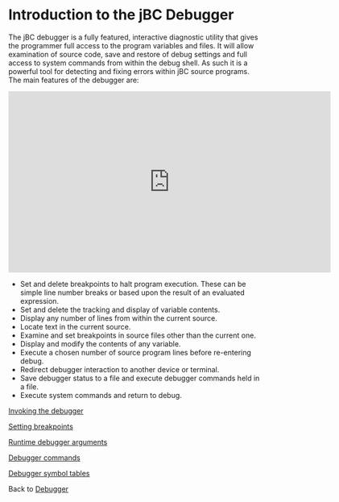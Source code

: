 # Introduction to the jBC Debugger

<PageHeader />

The jBC debugger is a fully featured, interactive diagnostic utility that gives the programmer full access to the program variables and files. It will allow examination of source code, save and restore of debug settings and full access to system commands from within the debug shell. As such it is a powerful tool for detecting and fixing errors within jBC source programs. The main features of the debugger are:

<iframe width="640" height="360" class="fr-draggable" src="https://www.youtube.com/embed/mHxvaH1Mvik?wmode=opaque" frameborder="0" allowfullscreen=""></iframe>

- Set and delete breakpoints to halt program execution. These can be simple line number breaks or based upon the result of an evaluated expression.
- Set and delete the tracking and display of variable contents.
- Display any number of lines from within the current source.
- Locate text in the current source.
- Examine and set breakpoints in source files other than the current one.
- Display and modify the contents of any variable.
- Execute a chosen number of source program lines before re-entering debug.
- Redirect debugger interaction to another device or terminal.
- Save debugger status to a file and execute debugger commands held in a file.
- Execute system commands and return to debug.

[Invoking the debugger](./../invoking-the-jbc-debugger)

[Setting breakpoints](./../setting-break-points-in-jbc-debugger)

[Runtime debugger arguments](./../run-time-jbc-debugger-arguments)

[Debugger commands](./../jbc-debugger-commands)

[Debugger symbol tables](./../debugger-symbol-tables)

Back to [Debugger](./../README.md)

<PageFooter />
